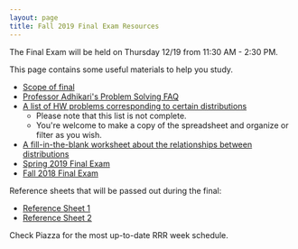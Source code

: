 ```yaml
---
layout: page
title: Fall 2019 Final Exam Resources
---
```


The Final Exam will be held on Thursday 12/19 from 11:30 AM - 2:30 PM.

This page contains some useful materials to help you study.

* [Scope of final](/final_contents)
* [Professor Adhikari's Problem Solving FAQ](https://www.stat.berkeley.edu/~ani/s134s17/faq.html)
* [A list of HW problems corresponding to certain distributions](https://docs.google.com/spreadsheets/d/1R-IhQbtbXT_OtiRDh3wARBphbqLd1QEbxAnDeGVCVRk/edit?usp=sharing)
    * Please note that this list is not complete.
    * You're welcome to make a copy of the spreadsheet and organize or filter as you wish.
* [A fill-in-the-blank worksheet about the relationships between distributions](/assets/distribution_relationships.pdf)
* [Spring 2019 Final Exam](/assets/final_sp19.pdf)
* [Fall 2018 Final Exam](/assets/final_fa18.pdf)


Reference sheets that will be passed out during the final:

* [Reference Sheet 1](/assets/final_reference_fa18.pdf)
* [Reference Sheet 2](/assets/final_reference_code_fa18.pdf)

Check Piazza for the most up-to-date RRR week schedule.
